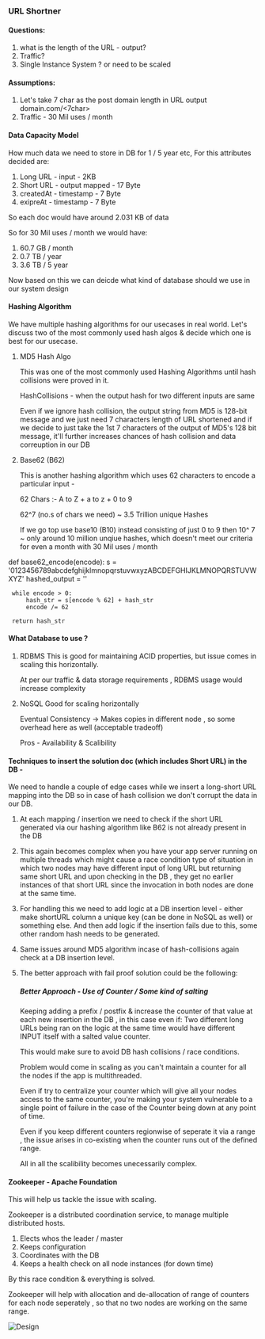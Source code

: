 ### URL Shortner
 
 #### Questions: 
 
 1. what is the length of the URL - output?
 2. Traffic?
 3. Single Instance System ? or need to be scaled
 
 #### Assumptions:
 
 1. Let's take 7 char as the post domain length in URL output 
 domain.com/<7char>
 2. Traffic - 30 Mil uses / month
 
 #### Data Capacity Model
 
 How much data we need to store in DB for 1 / 5 year etc, 
 For this attributes decided are:
 
 1. Long URL - input             - 2KB
 2. Short URL - output mapped    - 17 Byte
 3. createdAt - timestamp        - 7 Byte
 4. exipreAt - timestamp         - 7 Byte
 
 So each doc would have around 2.031 KB of data
 
 So for 30 Mil uses / month we would have:
 1. 60.7 GB / month
 2. 0.7 TB / year
 3. 3.6 TB / 5 year
 
 Now based on this we can deicde what kind of database should we use in our system design
 
 #### Hashing Algorithm
 
 We have multiple hashing algorithms for our usecases in real world. Let's discuss two of the most commonly used hash algos & decide which one is best for our usecase.
 
 1. MD5 Hash Algo
 
     This was one of the most commonly used Hashing Algorithms until hash collisions were proved in it.
 
     HashCollisions - when the output hash for two different inputs are same 
 
     Even if we ignore hash collision, the output string from MD5 is 128-bit message and we just need 7 characters length of URL shortened and if we decide to just take the 1st 7 characters of the output of MD5's 128 bit message, it'll further increases chances of hash collision and data correuption in our DB
 
 2. Base62 (B62)
 
     This is another hashing algorithm which uses 62 characters to encode a particular input - 
     
     62 Chars :- A to Z + a to z + 0 to 9
 
     62^7 (no.s of chars we need) ~ 3.5 Trillion unique Hashes
 
     If we go top use base10 (B10) instead consisting of just 0 to 9 then 10^ 7 ~ only around 10 million unqiue hashes, which doesn't meet our criteria for even a month with 30 Mil uses / month
 
 
 def base62_encode(encode):
     s = '0123456789abcdefghijklmnopqrstuvwxyzABCDEFGHIJKLMNOPQRSTUVWXYZ'
     hashed_output = ''
 
     while encode > 0:
         hash_str = s[encode % 62] + hash_str
         encode /= 62
     
     return hash_str
 
 
 #### What Database to use ?
 
 1. RDBMS
     This is good for maintaining ACID properties, but issue comes in scaling this horizontally. 
 
     At per our traffic & data storage requirements , RDBMS usage would increase complexity
 
 2. NoSQL
     Good for scaling horizontally 
 
     Eventual Consistency -> Makes copies in different node , so some overhead here as well (acceptable tradeoff)
 
     Pros - Availability & Scalibility 
 
 
 #### Techniques to insert the solution doc (which includes Short URL) in the DB - 
 
 We need to handle a couple of edge cases while we insert a long-short URL mapping into the DB so in case of hash collision we don't corrupt the data in our DB.
 
 1. At each mapping / insertion we need to check if the short URL generated via our hashing algorithm like B62 is not already present in the DB 
 
 2. This again becomes complex when you have your app server running on multiple threads which might cause a race condition type of situation in which two nodes may have different input of long URL but returning same short URL and upon checking in the DB , they get no earlier instances of that short URL since the invocation in both nodes are done at the same time.
 
 3. For handling this we need to add logic at a DB insertion level - either make shortURL column a unique key (can be done in NoSQL as well) or something else. And then add logic if the insertion fails due to this, some other random hash needs to be generated.
 
 4. Same issues around MD5 algorithm incase of hash-collisions again check at a DB insertion level.
 
 5. The better approach with fail proof solution could be the following:
 
     ##### Better Approach - Use of Counter / Some kind of salting
 
     Keeping adding a prefix / postfix & increase the counter of that value at each new insertion in the DB , in this case even if: Two different long URLs being ran on the logic at the same time would have different INPUT itself with a salted value counter.
 
     This would make sure to avoid DB hash collisions / race conditions.
 
     Problem would come in scaling as you can't maintain a counter for all the nodes if the app is multithreaded.
 
     Even if try to centralize your counter which will give all your nodes access to the same counter, you're making your system vulnerable to a single point of failure in the case of the Counter being down at any point of time.
 
     Even if you keep different counters regionwise of seperate it via a range , the issue arises in co-existing when the counter runs out of the defined range.
 
     All in all the scalibility becomes unecessarily complex.
 
 
 #### Zookeeper - Apache Foundation
 
 This will help us tackle the issue with scaling.
 
 Zookeeper is a distributed coordination service, to manage multiple distributed hosts.
 
 1. Elects whos the leader / master
 2. Keeps configuration 
 3. Coordinates with the DB
 4. Keeps a health check on all node instances (for down time)
 
 By this race condition & everything is solved.
 
 Zookeeper will help with allocation and de-allocation of range of counters for each node seperately , so that no two nodes are working on the same range.
 
 ![](https://shorturl.at/x57J5 "Design")